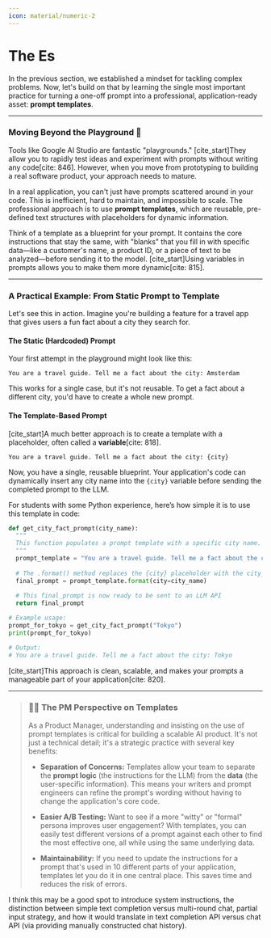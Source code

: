 ```yaml
---
icon: material/numeric-2
---
```



# The Es

In the previous section, we established a mindset for tackling complex problems. Now, let's build on that by learning the single most important practice for turning a one-off prompt into a professional, application-ready asset: **prompt templates**.

-----

### Moving Beyond the Playground 🚀

Tools like Google AI Studio are fantastic "playgrounds." [cite\_start]They allow you to rapidly test ideas and experiment with prompts without writing any code[cite: 846]. However, when you move from prototyping to building a real software product, your approach needs to mature.

In a real application, you can't just have prompts scattered around in your code. This is inefficient, hard to maintain, and impossible to scale. The professional approach is to use **prompt templates**, which are reusable, pre-defined text structures with placeholders for dynamic information.

Think of a template as a blueprint for your prompt. It contains the core instructions that stay the same, with "blanks" that you fill in with specific data—like a customer's name, a product ID, or a piece of text to be analyzed—before sending it to the model. [cite\_start]Using variables in prompts allows you to make them more dynamic[cite: 815].

-----

### A Practical Example: From Static Prompt to Template

Let's see this in action. Imagine you're building a feature for a travel app that gives users a fun fact about a city they search for.

#### **The Static (Hardcoded) Prompt**

Your first attempt in the playground might look like this:

```
You are a travel guide. Tell me a fact about the city: Amsterdam
```

This works for a single case, but it's not reusable. To get a fact about a different city, you'd have to create a whole new prompt.

#### **The Template-Based Prompt**

[cite\_start]A much better approach is to create a template with a placeholder, often called a **variable**[cite: 818].

```
You are a travel guide. Tell me a fact about the city: {city}
```

Now, you have a single, reusable blueprint. Your application's code can dynamically insert any city name into the `{city}` variable before sending the completed prompt to the LLM.

For students with some Python experience, here’s how simple it is to use this template in code:

```python
def get_city_fact_prompt(city_name):
  """
  This function populates a prompt template with a specific city name.
  """
  prompt_template = "You are a travel guide. Tell me a fact about the city: {city}"
  
  # The .format() method replaces the {city} placeholder with the city_name variable
  final_prompt = prompt_template.format(city=city_name)
  
  # This final_prompt is now ready to be sent to an LLM API
  return final_prompt

# Example usage:
prompt_for_tokyo = get_city_fact_prompt("Tokyo")
print(prompt_for_tokyo)

# Output:
# You are a travel guide. Tell me a fact about the city: Tokyo
```

[cite\_start]This approach is clean, scalable, and makes your prompts a manageable part of your application[cite: 820].

-----

> ### 👩‍💼 The PM Perspective on Templates
>
> As a Product Manager, understanding and insisting on the use of prompt templates is critical for building a scalable AI product. It's not just a technical detail; it's a strategic practice with several key benefits:
>
>   * **Separation of Concerns:** Templates allow your team to separate the **prompt logic** (the instructions for the LLM) from the **data** (the user-specific information). This means your writers and prompt engineers can refine the prompt's wording without having to change the application's core code.
>
>   * **Easier A/B Testing:** Want to see if a more "witty" or "formal" persona improves user engagement? With templates, you can easily test different versions of a prompt against each other to find the most effective one, all while using the same underlying data.
>
>   * **Maintainability:** If you need to update the instructions for a prompt that's used in 10 different parts of your application, templates let you do it in one central place. This saves time and reduces the risk of errors.


I think this may be a good spot to introduce system instructions, the distinction between simple text completion versus multi-round chat, partial input strategy, and how it would translate in text completion API versus chat API (via providing manually constructed chat history).